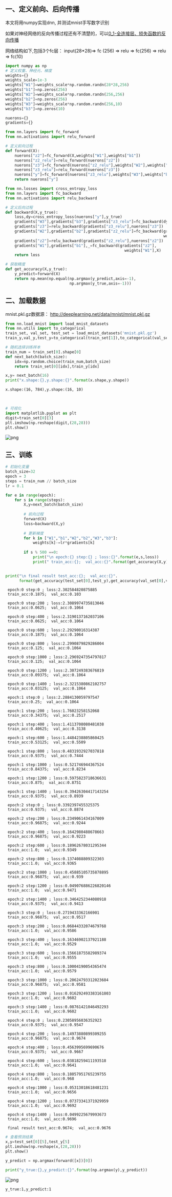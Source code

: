 
## 一、定义前向、后向传播

本文将用numpy实现dnn, 并测试mnist手写数字识别

如果对神经网络的反向传播过程还有不清楚的，可以[0_1-全连接层、损失函数的反向传播](0_1-全连接层、损失函数的反向传播.md)

网络结构如下,包括3个fc层：
input(28\*28)=> fc (256) => relu => fc(256) => relu => fc(10)


```python
import numpy as np
# 定义权重、神经元、梯度
weights={}
weights_scale=1e-3
weights["W1"]=weights_scale*np.random.randn(28*28,256)
weights["b1"]=np.zeros(256)
weights["W2"]=weights_scale*np.random.randn(256,256)
weights["b2"]=np.zeros(256)
weights["W3"]=weights_scale*np.random.randn(256,10)
weights["b3"]=np.zeros(10)

nuerons={}
gradients={}

```


```python
from nn.layers import fc_forward
from nn.activations import relu_forward

# 定义前向过程
def forward(X):
    nuerons["z2"]=fc_forward(X,weights["W1"],weights["b1"])
    nuerons["z2_relu"]=relu_forward(nuerons["z2"])
    nuerons["z3"]=fc_forward(nuerons["z2_relu"],weights["W2"],weights["b2"])
    nuerons["z3_relu"]=relu_forward(nuerons["z3"])
    nuerons["y"]=fc_forward(nuerons["z3_relu"],weights["W3"],weights["b3"])
    return nuerons["y"]
```


```python
from nn.losses import cross_entropy_loss
from nn.layers import fc_backward
from nn.activations import relu_backward

# 定义后向过程
def backward(X,y_true):
    loss,dy=cross_entropy_loss(nuerons["y"],y_true)
    gradients["W3"],gradients["b3"],gradients["z3_relu"]=fc_backward(dy,weights["W3"],nuerons["z3_relu"])
    gradients["z3"]=relu_backward(gradients["z3_relu"],nuerons["z3"])
    gradients["W2"],gradients["b2"],gradients["z2_relu"]=fc_backward(gradients["z3"],
                                                                     weights["W2"],nuerons["z2_relu"])
    gradients["z2"]=relu_backward(gradients["z2_relu"],nuerons["z2"])
    gradients["W1"],gradients["b1"],_=fc_backward(gradients["z2"],
                                                    weights["W1"],X)
    return loss
```


```python
# 获取精度
def get_accuracy(X,y_true):
    y_predict=forward(X)
    return np.mean(np.equal(np.argmax(y_predict,axis=-1),
                            np.argmax(y_true,axis=-1)))
```

## 二、加载数据

mnist.pkl.gz数据源： http://deeplearning.net/data/mnist/mnist.pkl.gz   


```python
from nn.load_mnist import load_mnist_datasets
from nn.utils import to_categorical
train_set, val_set, test_set = load_mnist_datasets('mnist.pkl.gz')
train_y,val_y,test_y=to_categorical(train_set[1]),to_categorical(val_set[1]),to_categorical(test_set[1])
```


```python
# 随机选择训练样本
train_num = train_set[0].shape[0]
def next_batch(batch_size):
    idx=np.random.choice(train_num,batch_size)
    return train_set[0][idx],train_y[idx]

x,y= next_batch(16)
print("x.shape:{},y.shape:{}".format(x.shape,y.shape))
```

    x.shape:(16, 784),y.shape:(16, 10)
​    


```python
# 可视化
import matplotlib.pyplot as plt
digit=train_set[0][3]
plt.imshow(np.reshape(digit,(28,28)))
plt.show()
```


![png](pic/dnn_mnist_1.png)


## 三、训练


```python
# 初始化变量
batch_size=32
epoch = 3
steps = train_num // batch_size
lr = 0.1

for e in range(epoch):
    for s in range(steps):
        X,y=next_batch(batch_size)
        
        # 前向过程
        forward(X)
        loss=backward(X,y)
        
        # 更新梯度
        for k in ["W1","b1","W2","b2","W3","b3"]:
            weights[k]-=lr*gradients[k]
        
        if s % 500 ==0:
            print("\n epoch:{} step:{} ; loss:{}".format(e,s,loss))
            print(" train_acc:{};  val_acc:{}".format(get_accuracy(X,y),get_accuracy(val_set[0],val_y)))

            
print("\n final result test_acc:{};  val_acc:{}".
      format(get_accuracy(test_set[0],test_y),get_accuracy(val_set[0],val_y)))
```


     epoch:0 step:0 ; loss:2.302584820875885
     train_acc:0.1875;  val_acc:0.103
    
     epoch:0 step:200 ; loss:2.3089974735813046
     train_acc:0.0625;  val_acc:0.1064
    
     epoch:0 step:400 ; loss:2.3190137162037106
     train_acc:0.0625;  val_acc:0.1064
    
     epoch:0 step:600 ; loss:2.29290016314387
     train_acc:0.1875;  val_acc:0.1064
    
     epoch:0 step:800 ; loss:2.2990879829286004
     train_acc:0.125;  val_acc:0.1064
    
     epoch:0 step:1000 ; loss:2.2969247354797817
     train_acc:0.125;  val_acc:0.1064
    
     epoch:0 step:1200 ; loss:2.307249383676819
     train_acc:0.09375;  val_acc:0.1064
    
     epoch:0 step:1400 ; loss:2.3215380862102757
     train_acc:0.03125;  val_acc:0.1064
    
     epoch:1 step:0 ; loss:2.2884130059797547
     train_acc:0.25;  val_acc:0.1064
    
     epoch:1 step:200 ; loss:1.76023258152068
     train_acc:0.34375;  val_acc:0.2517
    
     epoch:1 step:400 ; loss:1.4113708080481038
     train_acc:0.40625;  val_acc:0.3138
    
     epoch:1 step:600 ; loss:1.4484238805860425
     train_acc:0.53125;  val_acc:0.5509
    
     epoch:1 step:800 ; loss:0.4831932927037818
     train_acc:0.9375;  val_acc:0.7444
    
     epoch:1 step:1000 ; loss:0.521746944367524
     train_acc:0.84375;  val_acc:0.8234
    
     epoch:1 step:1200 ; loss:0.5975823718636631
     train_acc:0.875;  val_acc:0.8751
    
     epoch:1 step:1400 ; loss:0.39426304417143254
     train_acc:0.9375;  val_acc:0.8939
    
     epoch:2 step:0 ; loss:0.3392397455325375
     train_acc:0.9375;  val_acc:0.8874
    
     epoch:2 step:200 ; loss:0.2349061434167009
     train_acc:0.96875;  val_acc:0.9244
    
     epoch:2 step:400 ; loss:0.1642980488678663
     train_acc:0.96875;  val_acc:0.9223
    
     epoch:2 step:600 ; loss:0.18962678031295344
     train_acc:1.0;  val_acc:0.9349
    
     epoch:2 step:800 ; loss:0.1374088809322303
     train_acc:1.0;  val_acc:0.9365
    
     epoch:2 step:1000 ; loss:0.45885105735878895
     train_acc:0.96875;  val_acc:0.939
    
     epoch:2 step:1200 ; loss:0.049076886226820146
     train_acc:1.0;  val_acc:0.9471
    
     epoch:2 step:1400 ; loss:0.3464252344080918
     train_acc:0.9375;  val_acc:0.9413
    
     epoch:3 step:0 ; loss:0.2719433362166901
     train_acc:0.96875;  val_acc:0.9517
    
     epoch:3 step:200 ; loss:0.06844332074679768
     train_acc:1.0;  val_acc:0.9586
    
     epoch:3 step:400 ; loss:0.16346902137921188
     train_acc:1.0;  val_acc:0.9529
    
     epoch:3 step:600 ; loss:0.15661875582989374
     train_acc:1.0;  val_acc:0.9555
    
     epoch:3 step:800 ; loss:0.10004190054365474
     train_acc:1.0;  val_acc:0.9579
    
     epoch:3 step:1000 ; loss:0.20624793312023684
     train_acc:0.96875;  val_acc:0.9581
    
     epoch:3 step:1200 ; loss:0.016292493383161803
     train_acc:1.0;  val_acc:0.9602
    
     epoch:3 step:1400 ; loss:0.08761421046492293
     train_acc:1.0;  val_acc:0.9602
    
     epoch:4 step:0 ; loss:0.23058956036352923
     train_acc:0.9375;  val_acc:0.9547
    
     epoch:4 step:200 ; loss:0.14973880899309255
     train_acc:0.96875;  val_acc:0.9674
    
     epoch:4 step:400 ; loss:0.4563995699690676
     train_acc:0.9375;  val_acc:0.9667
    
     epoch:4 step:600 ; loss:0.03818259411193518
     train_acc:1.0;  val_acc:0.9641
    
     epoch:4 step:800 ; loss:0.18057951765239755
     train_acc:1.0;  val_acc:0.968
    
     epoch:4 step:1000 ; loss:0.05313018618481231
     train_acc:1.0;  val_acc:0.9656
    
     epoch:4 step:1200 ; loss:0.07373341371929959
     train_acc:1.0;  val_acc:0.9692
    
     epoch:4 step:1400 ; loss:0.0499225679993673
     train_acc:1.0;  val_acc:0.9696
    
     final result test_acc:0.9674;  val_acc:0.9676



```python
# 查看预测结果
x,y=test_set[0][5],test_y[5]
plt.imshow(np.reshape(x,(28,28)))
plt.show()

y_predict = np.argmax(forward([x])[0])

print("y_true:{},y_predict:{}".format(np.argmax(y),y_predict))


```


![png](pic/dnn_mnist_2.png)


    y_true:1,y_predict:1
​    
